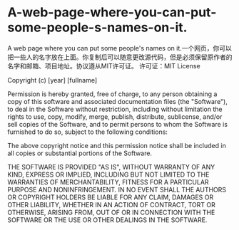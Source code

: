 # A-web-page-where-you-can-put-some-people-s-names-on-it.
A web page where you can put some people's names on it.一个网页，你可以把一些人的名字放在上面。你复制后可以随意更改源代码，但是必须保留原作者的名字和邮箱、项目地址。协议遵从MIT许可证。
许可证：MIT License

Copyright (c) [year] [fullname]

Permission is hereby granted, free of charge, to any person obtaining a copy
of this software and associated documentation files (the "Software"), to deal
in the Software without restriction, including without limitation the rights
to use, copy, modify, merge, publish, distribute, sublicense, and/or sell
copies of the Software, and to permit persons to whom the Software is
furnished to do so, subject to the following conditions:

The above copyright notice and this permission notice shall be included in all
copies or substantial portions of the Software.

THE SOFTWARE IS PROVIDED "AS IS", WITHOUT WARRANTY OF ANY KIND, EXPRESS OR
IMPLIED, INCLUDING BUT NOT LIMITED TO THE WARRANTIES OF MERCHANTABILITY,
FITNESS FOR A PARTICULAR PURPOSE AND NONINFRINGEMENT. IN NO EVENT SHALL THE
AUTHORS OR COPYRIGHT HOLDERS BE LIABLE FOR ANY CLAIM, DAMAGES OR OTHER
LIABILITY, WHETHER IN AN ACTION OF CONTRACT, TORT OR OTHERWISE, ARISING FROM,
OUT OF OR IN CONNECTION WITH THE SOFTWARE OR THE USE OR OTHER DEALINGS IN THE
SOFTWARE.
